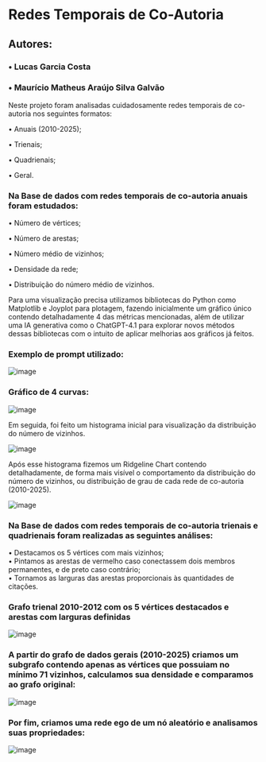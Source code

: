 # Redes Temporais de Co-Autoria

## Autores: 
### • Lucas Garcia Costa   

### • Maurício Matheus Araújo Silva Galvão  

Neste projeto foram analisadas cuidadosamente redes temporais de co-autoria nos seguintes formatos:

• Anuais (2010-2025);   

• Trienais; 

• Quadrienais;   

• Geral.     



### Na Base de dados com redes temporais de co-autoria anuais foram estudados:  



• Número de vértices;

• Número de arestas;   

• Número médio de vizinhos;  

• Densidade da rede;    

• Distribuição do número médio de vizinhos.    

  
  
Para uma visualização precisa utilizamos bibliotecas do Python como Matplotlib e Joyplot para plotagem, fazendo inicialmente um gráfico único contendo detalhadamente 4 das métricas mencionadas, além de utilizar uma IA generativa como o ChatGPT-4.1 para explorar novos métodos dessas bibliotecas com o intuito de aplicar melhorias aos gráficos já feitos.  

### Exemplo de prompt utilizado: 

![image](https://github.com/user-attachments/assets/73c6d02b-c769-40ce-90f0-62741915f1c1)  

### Gráfico de 4 curvas:



![image](https://github.com/user-attachments/assets/8236914e-7333-49bb-9d29-6ce5df85f9f8)


Em seguida, foi feito um histograma inicial para visualização da distribuição do número de vizinhos.


![image](https://github.com/user-attachments/assets/d0884a91-100c-45b6-aeae-616406cb9bc6)


Após esse histograma fizemos um Ridgeline Chart contendo detalhadamente, de forma mais visível o comportamento da distribuição do número de vizinhos, ou distribuição de grau de cada rede de co-autoria (2010-2025).


![image](https://github.com/user-attachments/assets/29162a5a-f8df-4a8b-9b43-81001d361fa9)



### Na Base de dados com redes temporais de co-autoria trienais e quadrienais foram realizadas as seguintes análises:

• Destacamos os 5 vértices com mais vizinhos;  
• Pintamos as arestas de vermelho caso conectassem dois membros permanentes, e de preto caso contrário;  
• Tornamos as larguras das arestas proporcionais às quantidades de citações.  


### Grafo trienal 2010-2012 com os 5 vértices destacados e arestas com larguras definidas

![image](https://github.com/user-attachments/assets/5c5891ab-9d2a-4131-99ad-72ea304a9d89)


### A partir do grafo de dados gerais (2010-2025) criamos um subgrafo contendo apenas as vértices que possuiam no mínimo 71 vizinhos, calculamos sua densidade e comparamos ao grafo original:  

![image](https://github.com/user-attachments/assets/39285680-ebda-4a1c-89b6-24a5de9538ec)


### Por fim, criamos uma rede ego de um nó aleatório e analisamos suas propriedades:

![image](https://github.com/user-attachments/assets/4e8df3c9-3b49-4967-b63a-9c514b83b99e)





